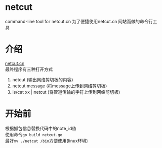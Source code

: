 # netcut
command-line tool for netcut.cn 为了便捷使用netcut.cn 网站而做的命令行工具


# 介绍
[netcut.cn](https://netcut.cn)\
最终程序有三种打开方式
1. netcut                  (输出网络剪切板的内容)
2. netcut message          (将message上传到网络剪切板)
3. ls/cat xx | netcut      (将管道传输的字符上传到网络剪切板)


# 开始前
根据抓包信息替换代码中的note_id值\
使用命令`go build netcut.go`\
最好`mv ./netcut /bin`方便使用(linux环境)
